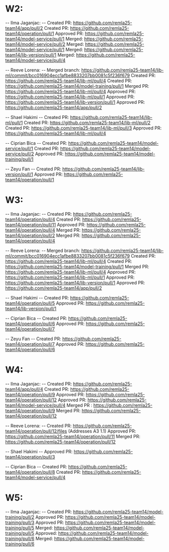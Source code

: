 # W2:
-- Ilma Jaganjac: --
Created PR: https://github.com/remla25-team14/app/pull/2
Created PR: https://github.com/remla25-team14/operation/pull/1
Approved PR: https://github.com/remla25-team14/model-service/pull/1
Merged: https://github.com/remla25-team14/model-service/pull/2
Merged: https://github.com/remla25-team14/model-service/pull/1
Merged: https://github.com/remla25-team14/lib-version/pull/1
Merged: https://github.com/remla25-team14/model-service/pull/4


-- Reeve Lorena: --
Merged branch: https://github.com/remla25-team14/lib-ml/commit/bcc016904ecc1afbe8833207bb0081c5f236f679
Created PR: https://github.com/remla25-team14/lib-ml/pull/4
Created PR: https://github.com/remla25-team14/model-training/pull/1
Merged PR: https://github.com/remla25-team14/lib-ml/pull/4
Approved PR: https://github.com/remla25-team14/lib-ml/pull/1
Approved PR: https://github.com/remla25-team14/lib-version/pull/1
Approved PR: https://github.com/remla25-team14/app/pull/2

-- Shael Hakimi --
Created PR: https://github.com/remla25-team14/lib-ml/pull/1
Created PR: https://github.com/remla25-team14/lib-ml/pull/2
Created PR: https://github.com/remla25-team14/lib-ml/pull/3
Approved PR: https://github.com/remla25-team14/lib-ml/pull/4

-- Ciprian Bica --
Created PR: https://github.com/remla25-team14/model-service/pull/1
Created PR: https://github.com/remla25-team14/model-service/pull/2
Approved PR: https://github.com/remla25-team14/model-training/pull/1

-- Zeyu Fan --
Created PR: https://github.com/remla25-team14/lib-version/pull/1
Approved PR: https://github.com/remla25-team14/operation/pull/1

# W3:
-- Ilma Jaganjac: --
Created PR: https://github.com/remla25-team14/operation/pull/4
Created PR: https://github.com/remla25-team14/operation/pull/11
Approved PR: https://github.com/remla25-team14/operation/pull/4
Merged PR: https://github.com/remla25-team14/operation/pull/2
Merged PR: https://github.com/remla25-team14/operation/pull/4

-- Reeve Lorena: --
Merged branch: https://github.com/remla25-team14/lib-ml/commit/bcc016904ecc1afbe8833207bb0081c5f236f679
Created PR: https://github.com/remla25-team14/lib-ml/pull/4
Created PR: https://github.com/remla25-team14/model-training/pull/1
Merged PR: https://github.com/remla25-team14/lib-ml/pull/4
Approved PR: https://github.com/remla25-team14/lib-ml/pull/1
Approved PR: https://github.com/remla25-team14/lib-version/pull/1
Approved PR: https://github.com/remla25-team14/app/pull/2

-- Shael Hakimi --
Created PR: https://github.com/remla25-team14/operation/pull/5
Approved PR: https://github.com/remla25-team14/lib-version/pull/1

-- Ciprian Bica --
Created PR: https://github.com/remla25-team14/operation/pull/6
Approved PR: https://github.com/remla25-team14/operation/pull/7

-- Zeyu Fan --
Created PR: https://github.com/remla25-team14/operation/pull/7
Approved PR: https://github.com/remla25-team14/operation/pull/6

# W4:
-- Ilma Jaganjac: --
Created PR: https://github.com/remla25-team14/app/pull/4
Created PR: https://github.com/remla25-team14/operation/pull/9
Approved PR: https://github.com/remla25-team14/operation/pull/12
Approved PR: https://github.com/remla25-team14/model-service/pull/4
Merged PR : https://github.com/remla25-team14/operation/pull/9
Merged PR: https://github.com/remla25-team14/operation/pull/12

-- Reeve Lorena: --
Created PR: https://github.com/remla25-team14/operation/pull/12/files (Addresses A3 1.1)
Approved PR: https://github.com/remla25-team14/operation/pull/11
Merged PR: https://github.com/remla25-team14/operation/pull/12

-- Shael Hakimi --
Approved PR: https://github.com/remla25-team14/operation/pull/3

-- Ciprian Bica --
Created PR: https://github.com/remla25-team14/operation/pull/8
Created PR: https://github.com/remla25-team14/model-service/pull/4

# W5:
-- Ilma Jaganjac: --
Created PR: https://github.com/remla25-team14/model-training/pull/2
Approved PR: https://github.com/remla25-team14/model-training/pull/3
Approved PR: https://github.com/remla25-team14/model-training/pull/5
Merged: https://github.com/remla25-team14/model-training/pull/5
Approved: https://github.com/remla25-team14/model-training/pull/6
Merged: https://github.com/remla25-team14/model-training/pull/6
